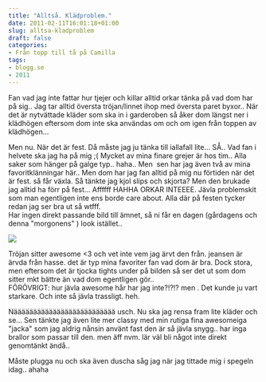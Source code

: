 ```yaml
---
title: "Alltså. Klädproblem."
date: 2011-02-11T16:01:18+01:00
slug: alltsa-kladproblem
draft: false
categories:
- Från topp till tå på Camilla
tags:
- blogg.se
- 2011
---
```

Fan vad jag inte fattar hur tjejer och killar alltid orkar tänka på vad dom har på sig.. Jag tar alltid översta tröjan/linnet ihop med översta paret byxor.. När det är nytvättade kläder som ska in i garderoben så åker dom längst ner i klädhögen eftersom dom inte ska användas om och om igen från toppen av klädhögen...  
  
  
Men nu. När det är fest. Då måste jag ju tänka till iallafall lite... SÅ.. Vad fan i helvete ska jag ha på mig ;( Mycket av mina finare grejer är hos tim.. Alla saker som hänger på galge typ.. haha.. Men  sen har jag även två av mina favoritklänningar här.. Men dom har jag fan alltid på mig nu förtiden när det är fest. så får växla. Så tänkte jag kjol slips och skjorta? Men den brukade jag alltid ha förr på fest... Affffff HAHHA ORKAR INTEEEE. Jävla problemskit som man egentligen inte ens borde care about. Alla där på festen tycker redan jag ser bra ut så wtfff.  
Har ingen direkt passande bild till ämnet, så ni får en dagen (gårdagens och denna "morgonens" ) look istället..  
  
![](/assets/images/blogg.se/dsc01209_131975621.jpg)  
  
Tröjan sitter awesome <3 och vet inte vem jag ärvt den från. jeansen är ärvda från hasse. det är typ mina favoriter fan vad dom är bra. Dock stora, men eftersom det är tjocka tights under på bilden så ser det ut som dom sitter mkt bättre än vad dom egentligen gör..  
FÖRÖVRIGT: hur jävla awesome hår har jag inte?!?!? men . Det kunde ju vart starkare. Och inte så jävla trassligt. heh.  
  
  
Nääääääääääääääääääääääääää usch. Nu ska jag rensa fram lite kläder och se... Sen tänkte jag även lite mer classy med min rutiga fina awesomeiga "jacka" som jag aldrig nånsin använt fast den är så jävla snygg.. har inga brallor som passar till den. men äff nvm. lär väl bli något inte direkt genomtänkt ändå..  
  
Måste plugga nu och ska även duscha såg jag när jag tittade mig i spegeln idag.. ahaha
